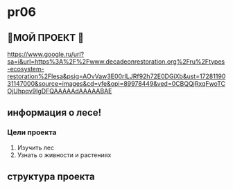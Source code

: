 # pr06
##   👋МОЙ ПРОЕКТ 👋
https://www.google.ru/url?sa=i&url=https%3A%2F%2Fwww.decadeonrestoration.org%2Fru%2Ftypes-ecosystem-restoration%2Flesa&psig=AOvVaw3E00rILJRf92h72E0DGiXb&ust=1728119031147000&source=images&cd=vfe&opi=89978449&ved=0CBQQjRxqFwoTCOjUhpqv9IgDFQAAAAAdAAAAABAE

## информация о лесе!


### Цели проекта

1. Изучить лес
2. Узнать о живности и растениях


## структура проекта
